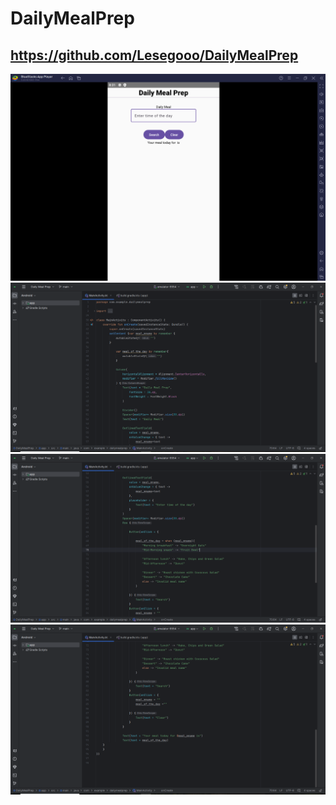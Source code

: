 # DailyMealPrep
 ## https://github.com/Lesegooo/DailyMealPrep
![image alt](https://github.com/Lesegooo/DailyMealPrep/blob/c0441dce02e54b3c3f1797a144a111ea58bad17f/Main%20Screen%20(BlueStacks).PNG)
![image alt](https://github.com/Lesegooo/DailyMealPrep/blob/650181fe252ae465fca6360b2e9a88e46b602a1e/Daily%20Meal%20Prep%20code(screenshot%201).PNG)
![image alt](https://github.com/Lesegooo/DailyMealPrep/blob/main/Daily%20Meal%20Prep%20code(screenshot%202).PNG?raw=true)
![image alt](https://github.com/Lesegooo/DailyMealPrep/blob/main/Daily%20Meal%20Prep%20code%20(screenshot%203).PNG?raw=true)
